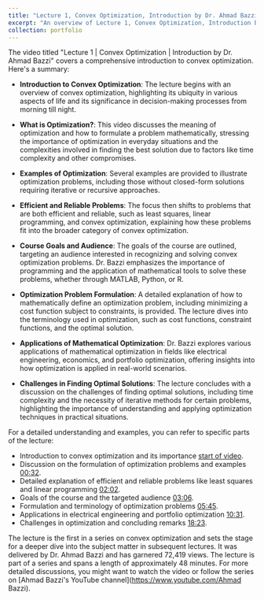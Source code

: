 ```yaml
---
title: "Lecture 1, Convex Optimization, Introduction by Dr. Ahmad Bazzi"
excerpt: "An overview of Lecture 1, Convex Optimization, Introduction by Dr. Ahmad Bazzi<br/><img src='/images/500x300.png'>"
collection: portfolio
---
```


The video titled "Lecture 1 | Convex Optimization | Introduction by Dr. Ahmad Bazzi" covers a comprehensive introduction to convex optimization. Here's a summary:

- **Introduction to Convex Optimization**: The lecture begins with an overview of convex optimization, highlighting its ubiquity in various aspects of life and its significance in decision-making processes from morning till night.

- **What is Optimization?**: This video discusses the meaning of optimization and how to formulate a problem mathematically, stressing the importance of optimization in everyday situations and the complexities involved in finding the best solution due to factors like time complexity and other compromises.

- **Examples of Optimization**: Several examples are provided to illustrate optimization problems, including those without closed-form solutions requiring iterative or recursive approaches.

- **Efficient and Reliable Problems**: The focus then shifts to problems that are both efficient and reliable, such as least squares, linear programming, and convex optimization, explaining how these problems fit into the broader category of convex optimization.

- **Course Goals and Audience**: The goals of the course are outlined, targeting an audience interested in recognizing and solving convex optimization problems. Dr. Bazzi emphasizes the importance of programming and the application of mathematical tools to solve these problems, whether through MATLAB, Python, or R.

- **Optimization Problem Formulation**: A detailed explanation of how to mathematically define an optimization problem, including minimizing a cost function subject to constraints, is provided. The lecture dives into the terminology used in optimization, such as cost functions, constraint functions, and the optimal solution.

- **Applications of Mathematical Optimization**: Dr. Bazzi explores various applications of mathematical optimization in fields like electrical engineering, economics, and portfolio optimization, offering insights into how optimization is applied in real-world scenarios.

- **Challenges in Finding Optimal Solutions**: The lecture concludes with a discussion on the challenges of finding optimal solutions, including time complexity and the necessity of iterative methods for certain problems, highlighting the importance of understanding and applying optimization techniques in practical situations.

For a detailed understanding and examples, you can refer to specific parts of the lecture:
- Introduction to convex optimization and its importance [start of video](https://www.youtube.com/watch?v=SHJuGASZwlE).
- Discussion on the formulation of optimization problems and examples [00:32](https://www.youtube.com/watch?v=SHJuGASZwlE&t=32s).
- Detailed explanation of efficient and reliable problems like least squares and linear programming [02:02](https://www.youtube.com/watch?v=SHJuGASZwlE&t=122s).
- Goals of the course and the targeted audience [03:06](https://www.youtube.com/watch?v=SHJuGASZwlE&t=186s).
- Formulation and terminology of optimization problems [05:45](https://www.youtube.com/watch?v=SHJuGASZwlE&t=345s).
- Applications in electrical engineering and portfolio optimization [10:31](https://www.youtube.com/watch?v=SHJuGASZwlE&t=631s).
- Challenges in optimization and concluding remarks [18:23](https://www.youtube.com/watch?v=SHJuGASZwlE&t=1103s).

The lecture is the first in a series on convex optimization and sets the stage for a deeper dive into the subject matter in subsequent lectures. It was delivered by Dr. Ahmad Bazzi and has garnered 72,419 views. The lecture is part of a series and spans a length of approximately 48 minutes. For more detailed discussions, you might want to watch the video or follow the series on [Ahmad Bazzi's YouTube channel](https://www.youtube.com/Ahmad Bazzi).
